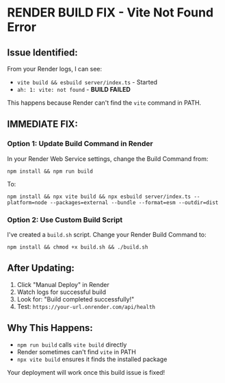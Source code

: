 # RENDER BUILD FIX - Vite Not Found Error

## Issue Identified:
From your Render logs, I can see:
- `vite build && esbuild server/index.ts` - Started
- `ah: 1: vite: not found` - **BUILD FAILED**

This happens because Render can't find the `vite` command in PATH.

## IMMEDIATE FIX:

### Option 1: Update Build Command in Render
In your Render Web Service settings, change the Build Command from:
```
npm install && npm run build
```

To:
```
npm install && npx vite build && npx esbuild server/index.ts --platform=node --packages=external --bundle --format=esm --outdir=dist
```

### Option 2: Use Custom Build Script
I've created a `build.sh` script. Change your Render Build Command to:
```
npm install && chmod +x build.sh && ./build.sh
```

## After Updating:
1. Click "Manual Deploy" in Render
2. Watch logs for successful build
3. Look for: "Build completed successfully!"
4. Test: `https://your-url.onrender.com/api/health`

## Why This Happens:
- `npm run build` calls `vite build` directly
- Render sometimes can't find `vite` in PATH
- `npx vite build` ensures it finds the installed package

Your deployment will work once this build issue is fixed!